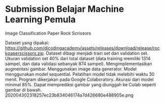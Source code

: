 # Submission Belajar Machine Learning Pemula

Image Classification Paper Rock Scrissors

Dataset yang dipakai: https://github.com/dicodingacademy/assets/releases/download/release/rockpaperscissors.zip.
Dataset dibagi menjadi train set dan validation set.
Ukuran validation set 40% dari total dataset (data training memiliki 1314 sampel, dan data validasi sebanyak 874 sampel).
Mengimplementasikan augmentasi gambar.
Menggunakan image data generator.
Model menggunakan model sequential.
Pelatihan model tidak melebihi waktu 30 menit.
Program dikerjakan pada Google Colaboratory.
Akurasi dari model minimal 85%.
Dapat memprediksi gambar yang diunggah ke Colab seperti gambar di bawah.
202004302318257ec23b834046174a7d426680e488905e.png
